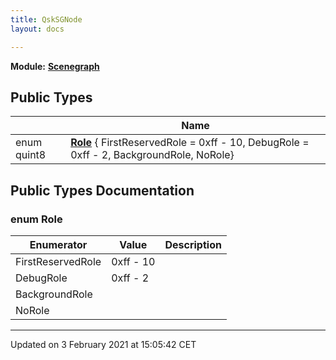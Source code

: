 ```yaml
---
title: QskSGNode
layout: docs

---
```



**Module:** **[Scenegraph](/docs/modules/group__Scenegraph/)**



## Public Types

|                | Name           |
| -------------- | -------------- |
| enum quint8 | **[Role](/docs/classes/classQskSGNode/#enum-role)** { FirstReservedRole = 0xff - 10, DebugRole = 0xff - 2, BackgroundRole, NoRole} |

## Public Types Documentation

### enum Role

| Enumerator | Value | Description |
| ---------- | ----- | ----------- |
| FirstReservedRole | 0xff - 10|   |
| DebugRole | 0xff - 2|   |
| BackgroundRole | |   |
| NoRole | |   |




-------------------------------

Updated on  3 February 2021 at 15:05:42 CET